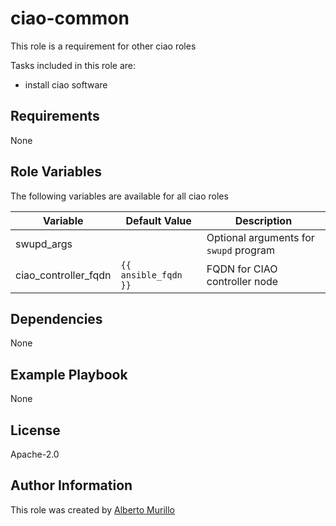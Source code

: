 # ciao-common
This role is a requirement for other ciao roles

Tasks included in this role are:
* install ciao software

## Requirements
None

## Role Variables
The following variables are available for all ciao roles

Variable  | Default Value | Description
--------  | ------------- | -----------
swupd_args |  | Optional arguments for `swupd` program
ciao_controller_fqdn | `{{ ansible_fqdn }}` | FQDN for CIAO controller node

## Dependencies
None

## Example Playbook
None

## License
Apache-2.0

## Author Information
This role was created by [Alberto Murillo](alberto.murillo.silva@intel.com)
